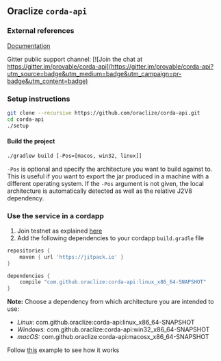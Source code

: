 
## Oraclize `corda-api`

### External references

[Documentation](https://docs.provable.xyz/)

Gitter public support channel: 
[![Join the chat at https://gitter.im/provable/corda-api](https://gitter.im/provable/corda-api?utm_source=badge&utm_medium=badge&utm_campaign=pr-badge&utm_content=badge)

### Setup instructions

```bash
git clone --recursive https://github.com/oraclize/corda-api.git
cd corda-api
./setup
```


#### Build the project

```bash
./gradlew build [-Pos=[macos, win32, linux]]
```

`-Pos` is optional and specify the architecture you want to build against to. This is useful if you want
to export the jar produced in a machine with a different operating system.
If the `-Pos` argument is not given, the local architecture is automatically detected as well as the relative
J2V8 dependency.

### Use the service in a cordapp

 1. Join testnet as explained [here](https://docs.corda.net/head/corda-testnet-intro.html)
 2. Add the following dependencies to your cordapp `build.gradle` file

```groovy
repositories {
    maven { url 'https://jitpack.io' }
}

dependencies {
    compile "com.github.oraclize:corda-api:linux_x86_64-SNAPSHOT"
}
```

**Note:** Choose a dependency from which architecture you are intended to use:

  * *Linux:* com.github.oraclize:corda-api:linux_x86_64-SNAPSHOT
  * *Windows:* com.github.oraclize:corda-api:win32_x86_64-SNAPSHOT
  * *macOS:* com.github.oraclize:corda-api:macosx_x86_64-SNAPSHOT
 
 
Follow [this](https://github.com/gitmp01/corda-example) example to see how it works  

